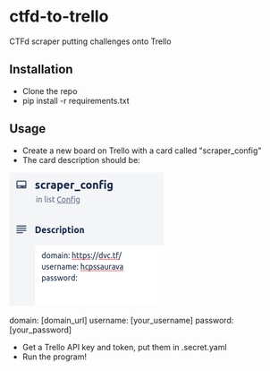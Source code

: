 # ctfd-to-trello
CTFd scraper putting challenges onto Trello

## Installation
- Clone the repo
- pip install -r requirements.txt

## Usage
- Create a new board on Trello with a card called "scraper_config"
- The card description should be:

![scraper_config example](ksnip_20220422-074910.png)

domain: [domain_url]
username: [your_username]
password: [your_password]


- Get a Trello API key and token, put them in .secret.yaml
- Run the program! 
